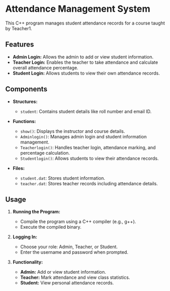 # Attendance Management System

This C++ program manages student attendance records for a course taught by Teacher1.

## Features
- **Admin Login:** Allows the admin to add or view student information.
- **Teacher Login:** Enables the teacher to take attendance and calculate overall attendance percentage.
- **Student Login:** Allows students to view their own attendance records.

## Components
- **Structures:**
  - `student`: Contains student details like roll number and email ID.

- **Functions:**
  - `show()`: Displays the instructor and course details.
  - `Adminlogin()`: Manages admin login and student information management.
  - `Teacherlogin()`: Handles teacher login, attendance marking, and percentage calculation.
  - `Studentlogin()`: Allows students to view their attendance records.

- **Files:**
  - `student.dat`: Stores student information.
  - `teacher.dat`: Stores teacher records including attendance details.

## Usage
1. **Running the Program:**
   - Compile the program using a C++ compiler (e.g., g++).
   - Execute the compiled binary.

2. **Logging In:**
   - Choose your role: Admin, Teacher, or Student.
   - Enter the username and password when prompted.

3. **Functionality:**
   - **Admin:** Add or view student information.
   - **Teacher:** Mark attendance and view class statistics.
   - **Student:** View personal attendance records.



